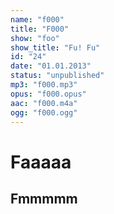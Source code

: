 ```yaml
---
name: "f000"
title: "F000"
show: "foo"
show_title: "Fu! Fu"
id: "24"
date: "01.01.2013"
status: "unpublished"
mp3: "f000.mp3"
opus: "f000.opus"
aac: "f000.m4a"
ogg: "f000.ogg"
---
```

# Faaaaa

## Fmmmmm
